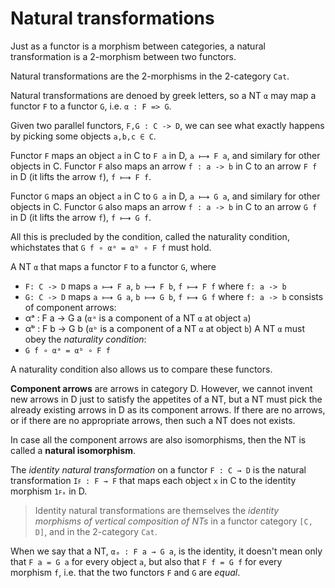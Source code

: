 # Natural transformations

Just as a functor is a morphism between categories, a natural transformation is a 2-morphism between two functors.

Natural transformations are the 2-morphisms in the 2-category `Cat`.


Natural transformations are denoed by greek letters, so a NT `α` may map a functor `F` to a functor `G`, i.e. `α : F => G`.

Given two parallel functors, `F,G : C -> D`, we can see what exactly happens by picking some objects `a,b,c ∈ C`.

Functor `F` maps an object `a` in C to `F a` in D, `a ⟼ F a`, 
and similary for other objects in C. Functor `F` also maps an arrow `f : a -> b` in C to an arrow `F f` in D (it lifts the arrow `f`), `f ⟼ F f`.

Functor `G` maps an object `a` in C to `G a` in D, `a ⟼ G a`, 
and similary for other objects in C. Functor `G` also maps an arrow `f : a -> b` in C to an arrow `G f` in D (it lifts the arrow `f`), `f ⟼ G f`.

All this is precluded by the condition, called the naturality condition, whichstates that `G f ∘ αᵃ = αᵇ ∘ F f` must hold.


A NT `α` that maps a functor `F` to a functor `G`, where
- `F: C -> D` maps `a ⟼ F a`, `b ⟼ F b`, `f ⟼ F f` where `f: a -> b`
- `G: C -> D` maps `a ⟼ G a`, `b ⟼ G b`, `f ⟼ G f` where `f: a -> b`
consists of component arrows:
- αᵃ : F a -> G a (`αᵃ` is a component of a NT `α` at object `a`)
- αᵇ : F b -> G b (`αᵇ` is a component of a NT `α` at object `b`)
A NT `α` must obey the *naturality condition*:
- `G f ∘ αᵃ = αᵇ ∘ F f`

A naturality condition also allows us to compare these functors.

**Component arrows** are arrows in category D. However, we cannot invent new arrows in D just to satisfy the appetites of a NT, but a NT must pick the already existing arrows in D as its component arrows. If there are no arrows, or if there are no appropriate arrows, then such a NT does not exists.

In case all the component arrows are also isomorphisms, then the NT is called a **natural isomorphism**.

The *identity natural transformation* on a functor `F : C → D` is the natural transformation `Iꜰ : F → F` that maps each object `x` in C to the identity morphism `1ꜰₓ` in D.

>Identity natural transformations are themselves the *identity morphisms of vertical composition of NTs* in a functor category `[C, D]`, and in the 2-category `Cat`.

When we say that a NT, `αₐ : F a → G a`, is the identity, it doesn't mean only that `F a = G a` for every object `a`, but also that `F f = G f` for every morphism `f`, i.e. that the two functors `F` and `G` are *equal*.
